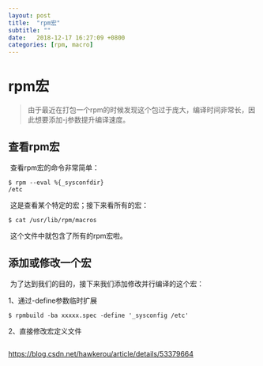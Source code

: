 ```yaml
---
layout: post
title:  "rpm宏"
subtitle: ""
date:   2018-12-17 16:27:09 +0800
categories: [rpm, macro]
---
```


# rpm宏

> 由于最近在打包一个rpm的时候发现这个包过于庞大，编译时间非常长，因此想要添加-j参数提升编译速度。

## 查看rpm宏

​	查看rpm宏的命令非常简单：

``` shell
$ rpm --eval %{_sysconfdir}
/etc
```

​	这是查看某个特定的宏；接下来看所有的宏：

``` shell
$ cat /usr/lib/rpm/macros
```

​	这个文件中就包含了所有的rpm宏啦。

## 添加或修改一个宏

​	为了达到我们的目的，接下来我们添加修改并行编译的这个宏：

1、通过-define参数临时扩展

``` shell
$ rpmbuild -ba xxxxx.spec -define '_sysconfig /etc'
```

2、直接修改宏定义文件

``` 

```

https://blog.csdn.net/hawkerou/article/details/53379664